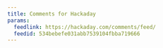 ```yaml
---
title: Comments for Hackaday
params:
  feedlink: https://hackaday.com/comments/feed/
  feedid: 534bebefe031abb7539104fbba719666
---
```

